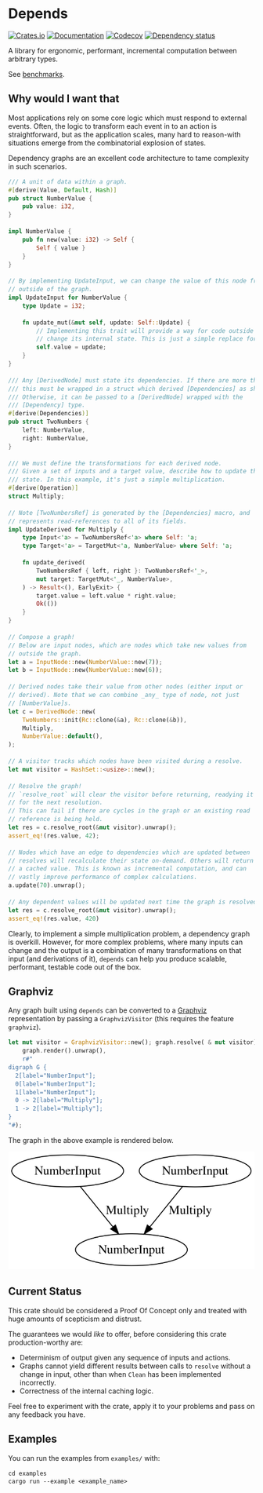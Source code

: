 # Depends

[![Crates.io](https://img.shields.io/crates/v/depends.svg)](https://crates.io/crates/depends)
[![Documentation](https://docs.rs/depends/badge.svg)](https://docs.rs/depends/)
[![Codecov](https://codecov.io/gh/Justice4Joffrey/depends-rs/coverage.svg?branch=master)](https://codecov.io/gh/Justice4Joffrey/depends-rs)
[![Dependency status](https://deps.rs/repo/github/Justice4Joffrey/depends-rs/status.svg)](https://deps.rs/repo/github/Justice4Joffrey/depends-rs)

A library for ergonomic, performant, incremental computation between
arbitrary types.

See [benchmarks](https://github.com/Justice4Joffrey/depends-rs/tree/master/benches).

## Why would I want that

Most applications rely on some core logic which must respond to external
events. Often, the logic to transform each event in to an action is
straightforward, but as the application scales, many hard to reason-with
situations emerge from the combinatorial explosion of states.

Dependency graphs are an excellent code architecture to tame complexity in
such scenarios.

```rust
/// A unit of data within a graph.
#[derive(Value, Default, Hash)]
pub struct NumberValue {
    pub value: i32,
}

impl NumberValue {
    pub fn new(value: i32) -> Self {
        Self { value }
    }
}

// By implementing UpdateInput, we can change the value of this node from
// outside of the graph.
impl UpdateInput for NumberValue {
    type Update = i32;

    fn update_mut(&mut self, update: Self::Update) {
        // Implementing this trait will provide a way for code outside of this graph to
        // change its internal state. This is just a simple replace for now.
        self.value = update;
    }
}

/// Any [DerivedNode] must state its dependencies. If there are more than one,
/// this must be wrapped in a struct which derived [Dependencies] as shown.
/// Otherwise, it can be passed to a [DerivedNode] wrapped with the
/// [Dependency] type.
#[derive(Dependencies)]
pub struct TwoNumbers {
    left: NumberValue,
    right: NumberValue,
}

/// We must define the transformations for each derived node.
/// Given a set of inputs and a target value, describe how to update the
/// state. In this example, it's just a simple multiplication.
#[derive(Operation)]
struct Multiply;

// Note [TwoNumbersRef] is generated by the [Dependencies] macro, and
// represents read-references to all of its fields.
impl UpdateDerived for Multiply {
    type Input<'a> = TwoNumbersRef<'a> where Self: 'a;
    type Target<'a> = TargetMut<'a, NumberValue> where Self: 'a;

    fn update_derived(
        TwoNumbersRef { left, right }: TwoNumbersRef<'_>,
        mut target: TargetMut<'_, NumberValue>,
    ) -> Result<(), EarlyExit> {
        target.value = left.value * right.value;
        Ok(())
    }
}

// Compose a graph!
// Below are input nodes, which are nodes which take new values from
// outside the graph.
let a = InputNode::new(NumberValue::new(7));
let b = InputNode::new(NumberValue::new(6));

// Derived nodes take their value from other nodes (either input or
// derived). Note that we can combine _any_ type of node, not just
// [NumberValue]s.
let c = DerivedNode::new(
    TwoNumbers::init(Rc::clone(&a), Rc::clone(&b)),
    Multiply,
    NumberValue::default(),
);

// A visitor tracks which nodes have been visited during a resolve.
let mut visitor = HashSet::<usize>::new();

// Resolve the graph!
// `resolve_root` will clear the visitor before returning, readying it
// for the next resolution.
// This can fail if there are cycles in the graph or an existing read
// reference is being held.
let res = c.resolve_root(&mut visitor).unwrap();
assert_eq!(res.value, 42);

// Nodes which have an edge to dependencies which are updated between
// resolves will recalculate their state on-demand. Others will return
// a cached value. This is known as incremental computation, and can
// vastly improve performance of complex calculations.
a.update(70).unwrap();

// Any dependent values will be updated next time the graph is resolved.
let res = c.resolve_root(&mut visitor).unwrap();
assert_eq!(res.value, 420)
```

Clearly, to implement a simple multiplication problem, a dependency graph is
overkill. However, for more complex problems, where many inputs can change
and the output is a combination of many transformations on that input (and
derivations of it), `depends` can help you produce scalable, performant,
testable code out of the box.

## Graphviz

Any graph built using `depends` can be converted to a [Graphviz](https://graphviz.org/) representation
by passing a `GraphvizVisitor` (this requires the feature `graphviz`).

```rust
let mut visitor = GraphvizVisitor::new(); graph.resolve( & mut visitor).unwrap(); assert_eq!(
    graph.render().unwrap(),
    r#"
digraph G {
  2[label="NumberInput"];
  0[label="NumberInput"];
  1[label="NumberInput"];
  0 -> 2[label="Multiply"];
  1 -> 2[label="Multiply"];
}
"#);
```

The graph in the above example is rendered below.

![Alt text](./product.svg)

## Current Status

This crate should be considered a Proof Of Concept only and treated with huge amounts of scepticism and distrust.

The guarantees we would _like_ to offer, before considering this crate production-worthy are:

- Determinism of output given any sequence of inputs and actions.
- Graphs cannot yield different results between calls to `resolve` without a change in input, other than when `Clean`
  has been implemented incorrectly.
- Correctness of the internal caching logic.

Feel free to experiment with the crate, apply it to your problems and pass on any feedback you have.

## Examples

You can run the examples from `examples/` with:

```
cd examples
cargo run --example <example_name>
```
